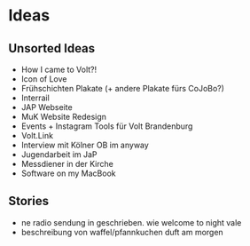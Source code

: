 # Ideas

## Unsorted Ideas

* How I came to Volt?!
* Icon of Love
* Frühschichten Plakate (+ andere Plakate fürs CoJoBo?)
* Interrail
* JAP Webseite
* MuK Website Redesign
* Events + Instagram Tools für Volt Brandenburg
* Volt.Link
* Interview mit Kölner OB im anyway
* Jugendarbeit im JaP
* Messdiener in der Kirche
* Software on my MacBook

## Stories

* ne radio sendung in geschrieben. wie welcome to night vale
* beschreibung von waffel/pfannkuchen duft am morgen
